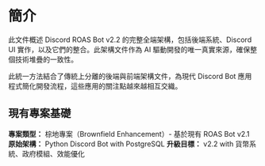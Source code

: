 # 簡介

此文件概述 Discord ROAS Bot v2.2 的完整全端架構，包括後端系統、Discord UI 實作，以及它們的整合。此架構文件作為 AI 驅動開發的唯一真實來源，確保整個技術堆疊的一致性。

此統一方法結合了傳統上分離的後端與前端架構文件，為現代 Discord Bot 應用程式簡化開發流程，這些應用的關注點越來越相互交織。

## 現有專案基礎

**專案類型：** 棕地專案（Brownfield Enhancement）- 基於現有 ROAS Bot v2.1
**原始架構：** Python Discord Bot with PostgreSQL
**升級目標：** v2.2 with 貨幣系統、政府模組、效能優化
